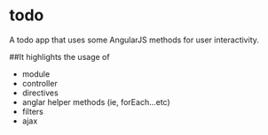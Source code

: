 todo
====

A todo app that uses some AngularJS methods for user interactivity. 

##It highlights the usage of
* module
* controller
* directives
* anglar helper methods (ie, forEach...etc)
* filters
* ajax
